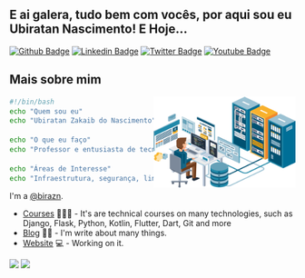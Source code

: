 ## E ai galera, tudo bem com vocês, por aqui sou eu Ubiratan Nascimento! E Hoje...

[![Github Badge](https://img.shields.io/badge/GitHub-181717.svg?style=for-the-badge&logo=GitHub&logoColor=white&link=https://github.com/birazn)](https://github.com/birazn)
[![Linkedin Badge](https://img.shields.io/badge/LinkedIn-0A66C2.svg?style=for-the-badge&logo=LinkedIn&logoColor=white&link=https://www.linkedin.com/in/birazn/)](https://www.linkedin.com/in/birazn/)
[![Twitter Badge](https://img.shields.io/badge/Twitter-1D9BF0.svg?style=for-the-badge&logo=Twitter&logoColor=white&link=https://twitter.com/birazn)](https://twitter.com/birazn)
[![Youtube Badge](https://img.shields.io/badge/YouTube-FF0000.svg?style=for-the-badge&logo=YouTube&logoColor=white&link=https://www.youtube.com/user/birazn)](https://www.youtube.com/user/birazn)


## Mais sobre mim

<img align="right" width="250" src="img/sisadmin.png" />

```bash
#!/bin/bash
echo "Quem sou eu"
echo "Ubiratan Zakaib do Nascimento"

echo "O que eu faço"
echo "Professor e entusiasta de tecnologia"

echo "Áreas de Interesse"
echo "Infraestrutura, segurança, linux, servidores e redes"
```
I'm a [@birazn](https://www.onucleo.com.br/).

- [Courses](https://www.onucleo.com.br/) 👨🏼‍🏫 - It's are technical courses on many technologies, such as Django, Flask, Python, Kotlin, Flutter, Dart, Git and more
- [Blog](https://www.onucleo.com.br/) ✍🏼 - I'm write about many things.
- [Website](https://onucleo.com.br/) 💻 - Working on it.

 <div>
  <img height="180em" src="https://github-readme-stats.vercel.app/api?username=birazn&theme=react&show_icons=true&hide_border=true&count_private=false&include_all_commits=true" />
  <img height="180em" src="https://github-readme-stats.vercel.app/api/top-langs/?username=birazn&theme=react&show_icons=true&hide_border=true&layout=compact"/>
  <!--img height="150em" src="https://github-readme-streak-stats.herokuapp.com/?user=birazn&theme=react&hide_border=true"/-->
 </div>